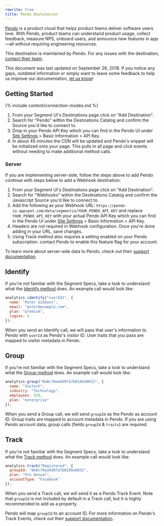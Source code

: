 ```yaml
---
rewrite: true
title: Pendo Destination
---
```


[Pendo](http://www.pendo.io/) is a product cloud that helps product teams deliver software users love. With Pendo, product teams can understand product usage, collect feedback, measure NPS, onboard users, and announce new features in app—all without requiring engineering resources.

This destination is maintained by Pendo. For any issues with the destination, [contact their team](https://help.pendo.io/).

This document was last updated on September 26, 2018. If you notice any gaps, outdated information or simply want to leave some feedback to help us improve our documentation, [let us know](https://segment.com/help/contact)!

## Getting Started

{% include content/connection-modes.md %}

1. From your Segment UI's Destinations page click on "Add Destination".
2. Search for "Pendo" within the Destinations Catalog and confirm the Source you'd like to connect to.
3. Drop in your Pendo API Key which you can find in the Pendo UI under [Site Settings](https://app.pendo.io/admin) > Basic Information > API Key.
4. In about 45 minutes the CDN will be updated and Pendo's snippet will be initialized onto your page. This pulls in all page and click events without needing to make additional method calls.

### Server

If you are implementing server-side, follow the steps above to add Pendo continue with steps below to add a Webhook destination:

1. From your Segment UI's Destinations page click on "Add Destination".
2. Search for "Webhooks" within the Destinations Catalog and confirm the Javascript Source you'd like to connect to.
3. Add the following as your Webhook URL: `https://pendo-io.appspot.com/data/segmentio/YOUR_PENDO_API_KEY` and replace `YOUR_PENDO_API_KEY` with your actual Pendo API Key which you can find in the Pendo UI under [Site Settings](https://app.pendo.io/admin) > Basic Information > API Key.
4. Headers are not required in Webhook configuration. Once you're done adding in your URL, save changes.
5. Using Track method also requires a setting enabled on your Pendo subscription. contact Pendo to enable this feature flag for your account.

To learn more about server-side data to Pendo, check out their [support documentation](https://help.pendo.io/resources/support-library/integrations/segment-integration.html#send-server-side-data-to-pendo).

## Identify

If you're not familiar with the Segment Specs, take a look to understand what the [Identify method](https://segment.com/docs/connections/spec/identify/) does. An example call would look like:

```javascript
analytics.identify("userId1", {
  name: "Peter Gibbons",
  email: "peter@example.com",
  plan: "premium",
  logins: 5
});
```

When you send an Identify call, we will pass that user's information to Pendo with `userId` as Pendo's visitor ID. User traits that you pass are mapped to visitor metadata in Pendo.


## Group

If you're not familiar with the Segment Specs, take a look to understand what the [Group method](https://segment.com/docs/connections/spec/group/) does. An example call would look like:

```javascript
analytics.group("0e8c78ea9d97a7b8185e8632", {
  name: "Initech",
  industry: "Technology",
  employees: 329,
  plan: "enterprise"
});
```

When you send a Group call, we will send `groupId` as the Pendo as account ID. Group traits are mapped to account metadata in Pendo. If you are using Pendo account data, group calls (fields `groupId` & `traits`) are required.

## Track

If you're not familiar with the Segment Specs, take a look to understand what the [Track method](https://segment.com/docs/connections/spec/track/) does. An example call would look like:

```javascript
analytics.track("Registered", {
  groupId: "0e8c78ea9d97a7b8185e8632",
  plan: "Pro Annual",
  accountType: "Facebook"
});
```

When you send a Track call, we will send it as a Pendo Track Event. Note that `groupId` is not included by default in a Track call, but it is highly recommended to add as a property.

Pendo will map `groupId` to an account ID. For more information on Pendo's Track Events, check out their [support documentation](https://help.pendo.io/resources/support-library/integrations/track-events.html).
